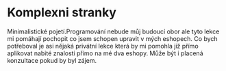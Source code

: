 # Komplexni stranky
Minimalistické pojetí.Programování nebude můj budoucí obor ale tyto lekce mi pomáhají pochopit co jsem schopen upravit v mých eshopech. Co bych potřeboval je asi nějaká privátní lekce která by mi pomohla již přímo aplikovat nabité znalosti přímo na mé dva eshopy. Může být i placená konzultace pokud by byl zájem.
